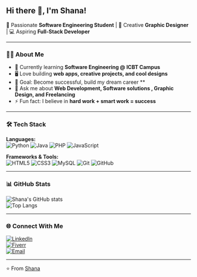 ## Hi there 👋, I'm Shana!  

🚀 Passionate **Software Engineering Student** | 🎨 Creative **Graphic Designer** | 💻 Aspiring **Full-Stack Developer**

---

### 👨‍💻 About Me
- 🌱 Currently learning **Software Engineering @ ICBT Campus**
- 🖥️ Love building **web apps, creative projects, and cool designs**
- 🎯 Goal: Become successful, build my dream career **
- 💬 Ask me about **Web Development, Software solutions , Graphic Design, and Freelancing**
- ⚡ Fun fact: I believe in **hard work + smart work = success**

---

### 🛠️ Tech Stack
**Languages:**  
![Python](https://img.shields.io/badge/-Python-3776AB?style=flat&logo=python&logoColor=white)
![Java](https://img.shields.io/badge/-Java-007396?style=flat&logo=java&logoColor=white)
![PHP](https://img.shields.io/badge/-PHP-777BB4?style=flat&logo=php&logoColor=white)
![JavaScript](https://img.shields.io/badge/-JavaScript-F7DF1E?style=flat&logo=javascript&logoColor=black)

**Frameworks & Tools:**  
![HTML5](https://img.shields.io/badge/-HTML5-E34F26?style=flat&logo=html5&logoColor=white)
![CSS3](https://img.shields.io/badge/-CSS3-1572B6?style=flat&logo=css3&logoColor=white)
![MySQL](https://img.shields.io/badge/-MySQL-4479A1?style=flat&logo=mysql&logoColor=white)
![Git](https://img.shields.io/badge/-Git-F05032?style=flat&logo=git&logoColor=white)
![GitHub](https://img.shields.io/badge/-GitHub-181717?style=flat&logo=github&logoColor=white)

---

### 📊 GitHub Stats
![Shana's GitHub stats](https://github-readme-stats.vercel.app/api?username=Theek-Shana&show_icons=true&theme=radical)  
![Top Langs](https://github-readme-stats.vercel.app/api/top-langs/?username=Theek-Shana&layout=compact&theme=radical)

---

### 🌐 Connect With Me
[![LinkedIn](https://img.shields.io/badge/LinkedIn-blue?style=flat&logo=linkedin&logoColor=white)](https://www.linkedin.com/in/theekshana-vidushan-727689293/)  
[![Fiverr](https://img.shields.io/badge/Fiverr-1DBF73?style=flat&logo=fiverr&logoColor=white)](https://www.fiverr.com/)  
[![Email](https://img.shields.io/badge/Email-D14836?style=flat&logo=gmail&logoColor=white)](mailto:Theekshanavidushan.dev@gmail.com)

---

⭐ From [Shana](https://github.com/Theek-Shana)

